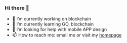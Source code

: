### Hi there 👋

- 🔭 I’m currently working on blockchain
- 🌱 I’m currently learning GO, blockchain
- 🤔 I’m looking for help with mobile APP design
- 📫 How to reach me: email me or visit my [homepage](https://miaoshengyou.github.io)

<!--
**miaoshengyou/miaoshengyou** is a ✨ _special_ ✨ repository because its `README.md` (this file) appears on your GitHub profile.

Here are some ideas to get you started:

- 🔭 I’m currently working on ...
- 🌱 I’m currently learning ...
- 👯 I’m looking to collaborate on ...
- 🤔 I’m looking for help with ...
- 💬 Ask me about ...
- 📫 How to reach me: ...
- 😄 Pronouns: ...
- ⚡ Fun fact: ...
-->
